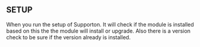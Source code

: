 ## SETUP ##

When you run the setup of Supporton. It will check if the module is installed based on this the the module will install or upgrade. Also there is a version check to be sure if the version already is installed.
